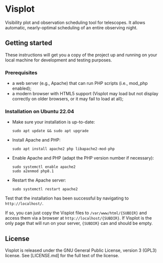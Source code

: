 # Visplot
Visibility plot and observation scheduling tool for telescopes. It allows automatic, nearly-optimal scheduling of an entire observing night.

## Getting started
These instructions will get you a copy of the project up and running on your local machine for development and testing purposes.

### Prerequisites

* a web server (e.g., Apache) that can run PHP scripts (i.e., mod_php enabled);
* a modern browser with HTML5 support (Visplot may load but not display correctly on older browsers, or it may fail to load at all);

### Installation on Ubuntu 22.04

* Make sure your installation is up-to-date:

  ```
  sudo apt update && sudo apt upgrade
  ```

* Install Apache and PHP:

  ```
  sudo apt install apache2 php libapache2-mod-php
  ```

* Enable Apache and PHP (adapt the PHP version number if necessary):

  ```
  sudo systemctl enable apache2
  sudo a2enmod php8.1
  ```

* Restart the Apache server:
  ```
  sudo systemctl restart apache2
  ```

Test that the installation has been successful by navigating to `http://localhost/`.

If so, you can just copy the Visplot files to `/var/www/html/{SUBDIR}` and
access them via a browser at `http://localhost/{SUBDIR}`. If Visplot is the
only page that will run on your server, `{SUBDIR}` can and should be empty.

## License

Visplot is released under the GNU General Public License, version 3 (GPL3) license. See [LICENSE.md] for the full text of the license.
